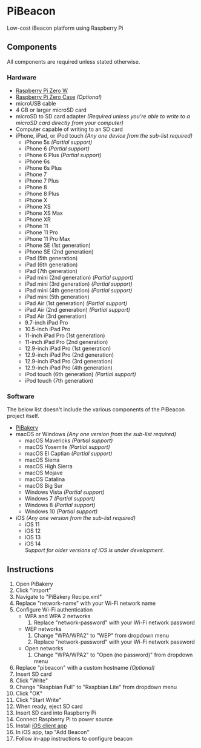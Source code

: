 # PiBeacon
Low-cost iBeacon platform using Raspberry Pi

## Components
All components are required unless stated otherwise.
### Hardware
- [Raspberry Pi Zero W](https://www.raspberrypi.org/products/raspberry-pi-zero-w/)
- [Raspberry Pi Zero Case](https://www.raspberrypi.org/products/raspberry-pi-zero-case/) *(Optional)*
- microUSB cable
- 4 GB or larger microSD card
- microSD to SD card adapter *(Required unless you're able to write to a microSD card directly from your computer)*
- Computer capable of writing to an SD card
- iPhone, iPad, or iPod touch *(Any one device from the sub-list required)*
	- iPhone 5s *(Partial support)*
	- iPhone 6 *(Partial support)*
	- iPhone 6 Plus *(Partial support)*
	- iPhone 6s
	- iPhone 6s Plus
	- iPhone 7
	- iPhone 7 Plus
	- iPhone 8
	- iPhone 8 Plus
	- iPhone X
	- iPhone XS
	- iPhone XS Max
	- iPhone XR
	- iPhone 11
	- iPhone 11 Pro
	- iPhone 11 Pro Max
	- iPhone SE (1st generation)
	- iPhone SE (2nd generation)
	- iPad (5th generation)
	- iPad (6th generation)
	- iPad (7th generation)
	- iPad mini (2nd generation) *(Partial support)*
	- iPad mini (3rd generation) *(Partial support)*
	- iPad mini (4th generation) *(Partial support)*
	- iPad mini (5th generation)
	- iPad Air (1st generation) *(Partial support)*
	- iPad Air (2nd generation) *(Partial support)*
	- iPad Air (3rd generation)
	- 9.7-inch iPad Pro
	- 10.5-inch iPad Pro
	- 11-inch iPad Pro (1st generation)
	- 11-inch iPad Pro (2nd generation)
	- 12.9-inch iPad Pro (1st generation)
	- 12.9-inch iPad Pro (2nd generation)
	- 12.9-inch iPad Pro (3rd generation)
	- 12.9-inch iPad Pro (4th generation)
	- iPod touch (6th generation) *(Partial support)*
	- iPod touch (7th generation)
### Software
The below list doesn't include the various components of the PiBeacon project itself.
- [PiBakery](http://www.pibakery.org)
- macOS or Windows *(Any one version from the sub-list required)*
	- macOS Mavericks *(Partial support)*
	- macOS Yosemite *(Partial support)*
	- macOS El Captian *(Partial support)*
	- macOS Sierra
	- macOS High Sierra
	- macOS Mojave
	- macOS Catalina
	- macOS Big Sur
	- Windows Vista *(Partial support)*
	- Windows 7 *(Partial support)*
	- Windows 8 *(Partial support)*
	- Windows 10 *(Partial support)*
- iOS *(Any one version from the sub-list required)*
	- iOS 11
	- iOS 12
	- iOS 13
	- iOS 14  
	*Support for older versions of iOS is under development.*

## Instructions
1. Open PiBakery
2. Click "Import"
3. Navigate to "PiBakery Recipe.xml"
4. Replace "network-name" with your Wi-Fi network name
5. Configure Wi-Fi authentication
	- WPA and WPA 2 networks
		1. Replace "network-password" with your Wi-Fi network password
	- WEP networks
		1. Change "WPA/WPA2" to "WEP" from dropdown menu
		2. Replace "network-password" with your Wi-Fi network password
	- Open networks
		1. Change "WPA/WPA2" to "Open (no password)" from dropdown menu
6. Replace "pibeacon" with a custom hostname *(Optional)*
7. Insert SD card
8. Click "Write"
9. Change "Raspbian Full" to "Raspbian Lite" from dropdown menu
10. Click "OK"
11. Click "Start Write"
12. When ready, eject SD card
13. Insert SD card into Raspberry Pi
14. Connect Raspberry Pi to power source
15. Install [iOS client app](https://link.gerzer.net/pibeacon-mobile)
16. In iOS app, tap "Add Beacon"
17. Follow in-app instructions to configure beacon
